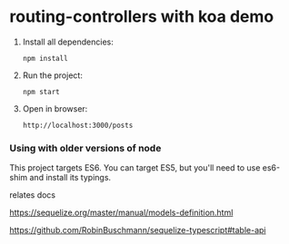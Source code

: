 # routing-controllers with koa demo

1. Install all dependencies:

    `npm install`
    
2. Run the project:

    `npm start`

3. Open in browser:
 
    `http://localhost:3000/posts`

### Using with older versions of node

This project targets ES6. 
You can target ES5, but you'll need to use es6-shim and install its typings.

relates docs

https://sequelize.org/master/manual/models-definition.html

https://github.com/RobinBuschmann/sequelize-typescript#table-api


